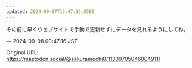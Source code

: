 ```yaml
---
updated: 2024-09-07T15:47:16.558Z
---
```


<p>その前に早くウェブサイトで手動で更新せずにデータを見れるようにしてね。</p>

&mdash; 2024-09-08 00:47:16 JST

Original URL: https://mastodon.social/@sakuramochi0/113097050460049111
